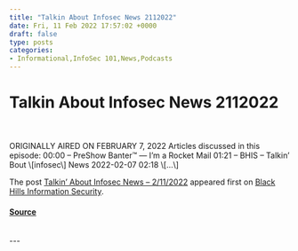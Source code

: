 ```yaml
---
title: "Talkin About Infosec News 2112022"
date: Fri, 11 Feb 2022 17:57:02 +0000
draft: false
type: posts
categories: 
- Informational,InfoSec 101,News,Podcasts
---
```

# Talkin About Infosec News 2112022

<br/>

<br/>
ORIGINALLY AIRED ON FEBRUARY 7, 2022 Articles discussed in this episode: 00:00 – PreShow Banter™ — I’m a Rocket Mail 01:21 – BHIS – Talkin’ Bout \[infosec\] News 2022-02-07 02:18 \[…\]

The post [Talkin’ About Infosec News – 2/11/2022](https://www.blackhillsinfosec.com/talkin-about-infosec-news-2-11-2022/) appeared first on [Black Hills Information Security](https://www.blackhillsinfosec.com).

#### [Source](https://www.blackhillsinfosec.com/talkin-about-infosec-news-2-11-2022/)

<br/>
---
